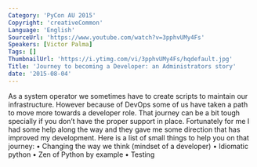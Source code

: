 ```yaml
---
Category: 'PyCon AU 2015'
Copyright: 'creativeCommon'
Language: 'English'
SourceUrl: 'https://www.youtube.com/watch?v=3pphvUMy4Fs'
Speakers: [Victor Palma]
Tags: []
ThumbnailUrl: 'https://i.ytimg.com/vi/3pphvUMy4Fs/hqdefault.jpg'
Title: 'Journey to becoming a Developer: an Administrators story'
date: '2015-08-04'
---
```

As a system operator we sometimes have to create scripts to maintain our infrastructure.  However because of DevOps some of us have taken a path to move more towards a developer role.  That journey can be a bit tough specially if you don’t have the proper support in place.  Fortunately for me I had some help along the way and they gave me some direction that has improved my development.  Here is a list of small things to help you on that journey:
• Changing the way we think (mindset of a developer)
• Idiomatic python
• Zen of Python by example
• Testing



